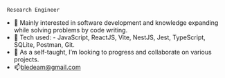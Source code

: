      Research Engineer
- 👀 Mainly interested in software development and knowledge expanding while solving problems by code writing.
- 🌱 Tech used: - JavaScript, ReactJS, Vite, NestJS, Jest, TypeScript, SQLite, Postman, Git.
- 💞️ As a self-taught, I’m looking to progress and collaborate on various projects.
- 📫bledeam@gmail.com

<!---
mihaibld/mihaibld is a ✨ special ✨ repository because its `README.md` (this file) appears on your GitHub profile.
You can click the Preview link to take a look at your changes.
--->
